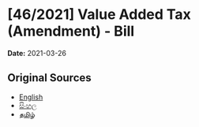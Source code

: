 # [46/2021] Value Added Tax (Amendment) - Bill

**Date:** 2021-03-26

## Original Sources

- [English](https://documents.gov.lk/view/bills/2021/3/46-2021_E.pdf)
- [සිංහල](https://documents.gov.lk/view/bills/2021/3/46-2021_S.pdf)
- [தமிழ்](https://documents.gov.lk/view/bills/2021/3/46-2021_T.pdf)

